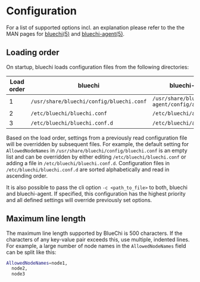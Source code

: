 # Configuration

For a list of supported options incl. an explanation please refer to the
the MAN pages for [bluechi(5)](./man/bluechi_conf.md) and [bluechi-agent(5)](./man/bluechi_agent_conf.md).

## Loading order

On startup, bluechi loads configuration files from the following directories:

| Load order | bluechi | bluechi-agent |
|---|---|---|
| 1 | `/usr/share/bluechi/config/bluechi.conf` | `/usr/share/bluechi-agent/config/agent.conf` |
| 2 | `/etc/bluechi/bluechi.conf` | `/etc/bluechi/agent.conf` |
| 3 | `/etc/bluechi/bluechi.conf.d` | `/etc/bluechi/agent.conf.d` |

Based on the load order, settings from a previously read configuration file will be overridden by subsequent files.
For example, the default setting for `AllowedNodeNames` in `/usr/share/bluechi/config/bluechi.conf` is an empty list and
can be overridden by either editing `/etc/bluechi/bluechi.conf` or adding a file in `/etc/bluechi/bluechi.conf.d`. Configuration
files in `/etc/bluechi/bluechi.conf.d` are sorted alphabetically and read in ascending order.

It is also possible to pass the cli option `-c <path_to_file>` to both, bluechi and bluechi-agent. If specified, this
configuration has the highest priority and all defined settings will override previously set options.

## Maximum line length

The maximum line length supported by BlueChi is 500 characters. If the characters of any key-value pair exceeds this, use
multiple, indented lines. For example, a large number of node names in the `AllowedNodeNames` field can be split like this:

```bash
AllowedNodeNames=node1,
  node2,
  node3
```
